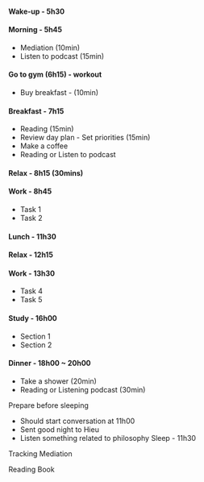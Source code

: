 #### **Wake-up - 5h30**
#### **Morning - 5h45**
- Mediation (10min)
- Listen to podcast (15min)
#### **Go to gym (6h15) - workout**
- Buy breakfast - (10min)
#### **Breakfast - 7h15**
- Reading (15min) 
- Review day plan - Set priorities  (15min)
- Make a coffee
- Reading or Listen to podcast
#### **Relax - 8h15 (30mins)**
#### **Work - 8h45**
- Task 1
- Task 2
#### **Lunch - 11h30**
#### **Relax - 12h15**
#### **Work - 13h30**
- Task 4
- Task 5
#### **Study - 16h00**
- Section 1
- Section 2
#### **Dinner - 18h00 ~ 20h00**
- Take a shower (20min)
- Reading or Listening podcast (30min)

Prepare before sleeping
- Should start conversation at 11h00
- Sent good night to Hieu
- Listen something related to philosophy
Sleep - 11h30


Tracking Mediation

Reading Book